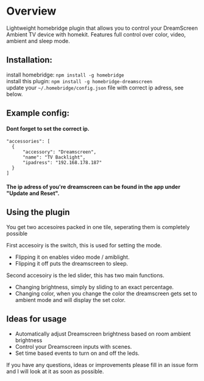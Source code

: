 # Overview

Lightweight homebridge plugin that allows you to control your DreamScreen Ambient TV device with homekit.
Features full control over color, video, ambient and sleep mode.


## Installation:


install homebridge: ```npm install -g homebridge```                        
install this plugin: ```npm install -g homebridge-dreamscreen```                   
update your ```~/.homebridge/config.json``` file with correct ip adress, see below.

## Example config:
#### Dont forget to set the correct ip.
```
"accessories": [
  {
   	  "accessory": "Dreamscreen",
   	  "name": "TV Backlight",
      "ipadress": "192.168.178.187"
  }
]
```
#### The ip adress of you're dreamscreen can be found in the app under "Update and Reset".

## Using the plugin
You get two accesoires packed in one tile, seperating them is completely possible 

First accesoiry is the switch, this is used for setting the mode. 
* Flipping it on enables video mode / amiblight. 
* Flipping it off puts the dreamscreen to sleep.

Second accesoiry is the led slider, this has two main functions.
* Changing brightness, simply by sliding to an exact percentage.
* Changing color, when you change the color the dreamscreen gets set to ambient mode and will display the set color.


## Ideas for usage
* Automatically adjust Dreamscreen brightness based on room ambient brightness
* Control your Dreamscreen inputs with scenes.
* Set time based events to turn on and off the leds.

If you have any questions, ideas or improvements please fill in an issue form and I will look at it as soon as possible.
